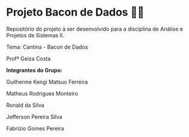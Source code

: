 # Projeto Bacon de Dados 🍔🧃

Repositório do projeto à ser desenvolvido para a disciplina de Análise e Projetos de Sistemas II.

Tema: Cantina - Bacon de Dados

Profª Geiza Costa

**Integrantes do Grupo:**

Guilherme Kengi Matsuo Ferreira

Matheus Rodrigues Monteiro

Ronald da Silva

Jefferson Pereira Silva

Fabrizio Gomes Pereira